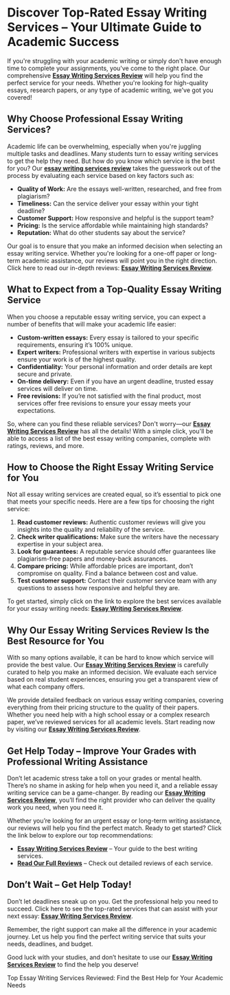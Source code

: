 <h1>Discover Top-Rated Essay Writing Services – Your Ultimate Guide to Academic Success</h1>

<p>If you're struggling with your academic writing or simply don't have enough time to complete your assignments, you've come to the right place. Our comprehensive <a href="https://tinyurl.com/topessay?keyword=essay+writing+services+review"><strong>Essay Writing Services Review</strong></a> will help you find the perfect service for your needs. Whether you're looking for high-quality essays, research papers, or any type of academic writing, we've got you covered!</p>

<h2>Why Choose Professional Essay Writing Services?</h2>
<p>Academic life can be overwhelming, especially when you're juggling multiple tasks and deadlines. Many students turn to essay writing services to get the help they need. But how do you know which service is the best for you? Our <a href="https://tinyurl.com/topessay?keyword=essay+writing+services+review"><strong>essay writing services review</strong></a> takes the guesswork out of the process by evaluating each service based on key factors such as:</p>

<ul>
    <li><strong>Quality of Work:</strong> Are the essays well-written, researched, and free from plagiarism?</li>
    <li><strong>Timeliness:</strong> Can the service deliver your essay within your tight deadline?</li>
    <li><strong>Customer Support:</strong> How responsive and helpful is the support team?</li>
    <li><strong>Pricing:</strong> Is the service affordable while maintaining high standards?</li>
    <li><strong>Reputation:</strong> What do other students say about the service?</li>
</ul>

<p>Our goal is to ensure that you make an informed decision when selecting an essay writing service. Whether you're looking for a one-off paper or long-term academic assistance, our reviews will point you in the right direction. Click here to read our in-depth reviews: <a href="https://tinyurl.com/topessay?keyword=essay+writing+services+review"><strong>Essay Writing Services Review</strong></a>.</p>

<h2>What to Expect from a Top-Quality Essay Writing Service</h2>
<p>When you choose a reputable essay writing service, you can expect a number of benefits that will make your academic life easier:</p>

<ul>
    <li><strong>Custom-written essays:</strong> Every essay is tailored to your specific requirements, ensuring it’s 100% unique.</li>
    <li><strong>Expert writers:</strong> Professional writers with expertise in various subjects ensure your work is of the highest quality.</li>
    <li><strong>Confidentiality:</strong> Your personal information and order details are kept secure and private.</li>
    <li><strong>On-time delivery:</strong> Even if you have an urgent deadline, trusted essay services will deliver on time.</li>
    <li><strong>Free revisions:</strong> If you’re not satisfied with the final product, most services offer free revisions to ensure your essay meets your expectations.</li>
</ul>

<p>So, where can you find these reliable services? Don't worry—our <a href="https://tinyurl.com/topessay?keyword=essay+writing+services+review"><strong>Essay Writing Services Review</strong></a> has all the details! With a simple click, you'll be able to access a list of the best essay writing companies, complete with ratings, reviews, and more.</p>

<h2>How to Choose the Right Essay Writing Service for You</h2>
<p>Not all essay writing services are created equal, so it’s essential to pick one that meets your specific needs. Here are a few tips for choosing the right service:</p>

<ol>
    <li><strong>Read customer reviews:</strong> Authentic customer reviews will give you insights into the quality and reliability of the service.</li>
    <li><strong>Check writer qualifications:</strong> Make sure the writers have the necessary expertise in your subject area.</li>
    <li><strong>Look for guarantees:</strong> A reputable service should offer guarantees like plagiarism-free papers and money-back assurances.</li>
    <li><strong>Compare pricing:</strong> While affordable prices are important, don’t compromise on quality. Find a balance between cost and value.</li>
    <li><strong>Test customer support:</strong> Contact their customer service team with any questions to assess how responsive and helpful they are.</li>
</ol>

<p>To get started, simply click on the link to explore the best services available for your essay writing needs: <a href="https://tinyurl.com/topessay?keyword=essay+writing+services+review"><strong>Essay Writing Services Review</strong></a>.</p>

<h2>Why Our Essay Writing Services Review Is the Best Resource for You</h2>
<p>With so many options available, it can be hard to know which service will provide the best value. Our <a href="https://tinyurl.com/topessay?keyword=essay+writing+services+review"><strong>Essay Writing Services Review</strong></a> is carefully curated to help you make an informed decision. We evaluate each service based on real student experiences, ensuring you get a transparent view of what each company offers.</p>

<p>We provide detailed feedback on various essay writing companies, covering everything from their pricing structure to the quality of their papers. Whether you need help with a high school essay or a complex research paper, we’ve reviewed services for all academic levels. Start reading now by visiting our <a href="https://tinyurl.com/topessay?keyword=essay+writing+services+review"><strong>Essay Writing Services Review</strong></a>.</p>

<h2>Get Help Today – Improve Your Grades with Professional Writing Assistance</h2>
<p>Don’t let academic stress take a toll on your grades or mental health. There’s no shame in asking for help when you need it, and a reliable essay writing service can be a game-changer. By reading our <a href="https://tinyurl.com/topessay?keyword=essay+writing+services+review"><strong>Essay Writing Services Review</strong></a>, you’ll find the right provider who can deliver the quality work you need, when you need it.</p>

<p>Whether you’re looking for an urgent essay or long-term writing assistance, our reviews will help you find the perfect match. Ready to get started? Click the link below to explore our top recommendations:</p>

<ul>
    <li><a href="https://tinyurl.com/topessay?keyword=essay+writing+services+review"><strong>Essay Writing Services Review</strong></a> – Your guide to the best writing services.</li>
    <li><a href="https://tinyurl.com/topessay?keyword=essay+writing+services+review"><strong>Read Our Full Reviews</strong></a> – Check out detailed reviews of each service.</li>
</ul>

<h2>Don’t Wait – Get Help Today!</h2>
<p>Don’t let deadlines sneak up on you. Get the professional help you need to succeed. Click here to see the top-rated services that can assist with your next essay: <a href="https://tinyurl.com/topessay?keyword=essay+writing+services+review"><strong>Essay Writing Services Review</strong></a>.</p>

<p>Remember, the right support can make all the difference in your academic journey. Let us help you find the perfect writing service that suits your needs, deadlines, and budget.</p>

<p>Good luck with your studies, and don’t hesitate to use our <a href="https://tinyurl.com/topessay?keyword=essay+writing+services+review"><strong>Essay Writing Services Review</strong></a> to find the help you deserve!</p>
Top Essay Writing Services Reviewed: Find the Best Help for Your Academic Needs
